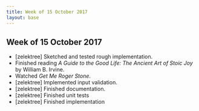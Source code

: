 ```yaml
---
title: Week of 15 October 2017
layout: base
---
```


## Week of 15 October 2017

- [zelektree] Sketched and tested rough implementation.
- Finished reading _A Guide to the Good Life: The Ancient Art of Stoic Joy_ 
  by William B. Irvine.
- Watched _Get Me Roger Stone_.
- [zelektree] Implemented input validation.
- [zelektree] Finished documentation. 
- [zelektree] Finished unit tests 
- [zelektree] Finished implementation

